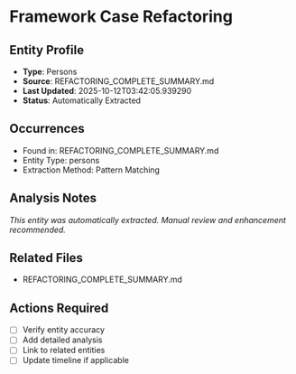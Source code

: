 # Framework Case Refactoring

## Entity Profile
- **Type**: Persons
- **Source**: REFACTORING_COMPLETE_SUMMARY.md
- **Last Updated**: 2025-10-12T03:42:05.939290
- **Status**: Automatically Extracted

## Occurrences
- Found in: REFACTORING_COMPLETE_SUMMARY.md
- Entity Type: persons
- Extraction Method: Pattern Matching

## Analysis Notes
*This entity was automatically extracted. Manual review and enhancement recommended.*

## Related Files
- REFACTORING_COMPLETE_SUMMARY.md

## Actions Required
- [ ] Verify entity accuracy
- [ ] Add detailed analysis
- [ ] Link to related entities
- [ ] Update timeline if applicable
